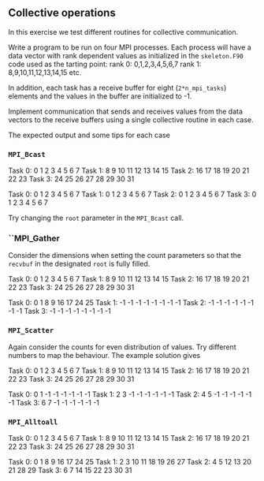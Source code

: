## Collective operations

In this exercise we test different routines for collective communication.

Write a program to be run on four MPI processes. Each process will have a 
data vector with rank dependent values as initialized in the `skeleton.F90`
code used as the tarting point:
rank 0: 0,1,2,3,4,5,6,7
rank 1: 8,9,10,11,12,13,14,15 
etc.

In addition, each task has a receive buffer for eight (`2*n_mpi_tasks`) elements 
and the values in the buffer are initialized to -1.

Implement communication that sends and receives values from the data
vectors to the receive buffers using a single collective routine in
each case. 

The expected output and some tips for each case

### `MPI_Bcast`

Task 0:  0  1  2  3  4  5  6  7
Task 1:  8  9 10 11 12 13 14 15
Task 2: 16 17 18 19 20 21 22 23
Task 3: 24 25 26 27 28 29 30 31

Task 0:  0  1  2  3  4  5  6  7
Task 1:  0  1  2  3  4  5  6  7
Task 2:  0  1  2  3  4  5  6  7
Task 3:  0  1  2  3  4  5  6  7

Try changing the `root` parameter in the `MPI_Bcast` call.

### ``MPI_Gather

Consider the dimensions when setting the count parameters so that the 
`recvbuf` in the designated `root` is fully filled.

Task 0:  0  1  2  3  4  5  6  7
Task 1:  8  9 10 11 12 13 14 15
Task 2: 16 17 18 19 20 21 22 23
Task 3: 24 25 26 27 28 29 30 31

Task 0:  0  1  8  9 16 17 24 25
Task 1: -1 -1 -1 -1 -1 -1 -1 -1
Task 2: -1 -1 -1 -1 -1 -1 -1 -1
Task 3: -1 -1 -1 -1 -1 -1 -1 -1

### `MPI_Scatter`

Again consider the counts for even distribution of values. Try different numbers to map the behaviour. 
The example solution gives 

Task 0:  0  1  2  3  4  5  6  7
Task 1:  8  9 10 11 12 13 14 15
Task 2: 16 17 18 19 20 21 22 23
Task 3: 24 25 26 27 28 29 30 31

Task 0:  0  1 -1 -1 -1 -1 -1 -1
Task 1:  2  3 -1 -1 -1 -1 -1 -1
Task 2:  4  5 -1 -1 -1 -1 -1 -1
Task 3:  6  7 -1 -1 -1 -1 -1 -1

### `MPI_Alltoall`

Task 0:  0  1  2  3  4  5  6  7
Task 1:  8  9 10 11 12 13 14 15
Task 2: 16 17 18 19 20 21 22 23
Task 3: 24 25 26 27 28 29 30 31

Task 0:  0  1  8  9 16 17 24 25
Task 1:  2  3 10 11 18 19 26 27
Task 2:  4  5 12 13 20 21 28 29
Task 3:  6  7 14 15 22 23 30 31


